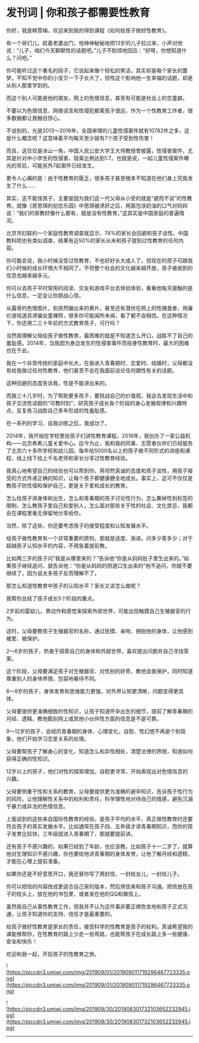 # 发刊词 | 你和孩子都需要性教育

你好，我是韩雪梅，欢迎来到我的得到课程《如何给孩子做好性教育》。

有一个哥们儿，趁着老婆出门，他神神秘秘地把13岁的儿子拉过来，小声对他说：“儿子，咱们今天聊聊性的话题吧。”儿子不耐烦地回应：“好呀，你想知道什么？问吧。”

你可能听过这个著名的段子，它说起来像个轻松的笑话，其实却是每个家长的噩梦。不知不觉中你的小宝贝一下子长大了，但性这个影响他一生幸福的话题，却是从别人那里学到的。

而这个别人可能是他的朋友，网上的色情信息，甚至有可能是社会上的恋童癖。

不要以为色情信息、网络谣言和性侵犯都离孩子很远，作为一个性教育工作者，很多数据都让我触目惊心。

不说别的，光是2013～2016年，全国审理的儿童性侵案件就有10782件之多，这是什么概念呢？这意味着平均每天至少就有7个孩子受到性伤害！

而且，这仅仅是冰山一角，中国人民公安大学王大伟教授曾披露，性侵害案件，尤其是针对中小学生的性侵害，隐案比例达到1:7。也就是说，一起儿童性侵案件曝光的背后，可能另外7起案件已经发生。

更令人心痛的是：由于性教育的匮乏，很多孩子甚至根本不知道在他们身上究竟发生了什么……

其实，这不能怪孩子，主要是因为我们这一代父母从小受的就是“避而不谈”的性教育。就像《房思琪的初恋乐园》中思琪被诱奸之后，用面包涂奶油的口气对妈妈说：“我们的家教好像什么都有，就是没有性教育。”这其实是中国家庭的普遍情况。

北京市妇联的一个家庭性教育调查就显示，74%的家长会回避和孩子谈性。中国教科院也有类似调查，结果有近50%的家长从未和孩子提到过性教育的任何内容。

你可能会说，我小时候没受过性教育，不也好好长大成人了。但现在的孩子可跟我们小时候的成长环境大不相同了，不但整个社会的文化越来越开放，孩子接收到的信息也越来越多元。

你可以去孩子平时常用的阅读、交友和游戏平台去体验体验，看看他每天接触的是什么信息，一定会让你胆战心惊。

从露骨的色情图片，到突然蹦出来的黄片，甚至还有潜伏在网上的性捕食者，用廉价游戏道具诱骗女童裸照，很多你可能闻所未闻，看了都不会相信。在这种情况下，你还用二三十年前的方式教育孩子，可行吗？

当然我理解父母给孩子做性教育，最困难的就是不知道怎么开口，战胜不了自己的羞耻感。2014年，当我因为身边发生的性侵害事件而投身性教育时，最大的困难也在于此。

我在一个非常传统的家庭中长大，在我进入青春期时、恋爱时、结婚时，父母都没有给我做过任何性教育，他们甚至不会在我面前谈论任何跟性有关的话题。

这种回避的态度告诉我，性是不能讲出来的。

而我三十几岁时，为了帮助更多孩子，要挑战自己的价值观，我会去发现生活中和孩子交流性话题的“可教时刻”，研究孩子成长各个阶段的身心发展规律和兴趣特点，反复练习战胜自己多年形成的性羞耻感。

在一系列的学习、自我训练之后，我成功了。

2014年，我开始在学校里给孩子们讲性教育课程。2016年，我创办了一家公益机构——北京希希儿童关爱中心。迄今为止，我和我的同事、志愿者伙伴们已经服务了北京六十多所学校和幼儿园，每年给5000名以上的孩子做不同形式的讲座和课程，线上线下给上千名老师和家长分享过性教育经验。

我真心地希望自己的经验也可以帮到你，用坦然真诚的态度和孩子谈性，用孩子接受的方式传递正确的知识，让每个孩子都健康健全地成长。事实上，这可不仅仅是教孩子防性侵和保护自己，更是关于爱和成长的教育。

怎么给孩子讲身体和出生，怎么和青春期的孩子讨论性行为，怎么撕掉性别标签的限制，怎么教孩子爱自己和爱别人，怎么面对那些关于性的社会、文化禁忌，我都会在课程里毫无保留地分享给你。

当然，除了这些，你还要考虑孩子的接受程度和认知发展水平。

给孩子做性教育有一个非常重要的原则，那就是适度、渐进。问多少答多少；对于超越孩子认知水平的内容，不用急着提前教。

比如两三岁的孩子问“我是从哪里来的？”告诉他“你是从妈妈肚子里生出来的。”如果孩子继续追问，就告诉他：“你是从妈妈的阴道口生出来的”他不追问，你就不要继续了，因为说太多孩子反而理解不了。

那怎么知道性教育中孩子的认知水平？家长又该怎么做呢？

我帮你总结了孩子成长5个阶段的重点。

2岁前的婴幼儿，靠动作和感觉来探索外部世界，可能出现触摸自己生殖器官的行为。

这时，父母要教孩子生殖器官的名称，通过抚摸、亲吻、拥抱他的身体，让他感到被爱、被保护。

2～6岁的孩子，热衷于探索自己的身体和外部世界，喜欢提出问题并自己寻找答案。

这个阶段，父母要满足孩子对生殖器官、对性别的好奇，教他自我保护，同时知道尊重别人的身体界限，包容地看待不同。

6～9岁的孩子，身体发育和思维能力更强，对外界认知更清晰，问题变得更具体。

父母要提供更准确细致的性知识，让孩子知道怀孕出生的细节，提前了解青春期的月经、遗精，教他甄别网上或其他小伙伴性方面的信息是不是可靠。

9～12岁的孩子，会经历青春期的身体、心理变化，自慰、性幻想不再是个别现象，他们开始学习恋爱关系的处理。

父母要帮孩子了解身心的变化，知道怎么和异性相处，清楚法律的界限，知道如何获得正确的性知识。

12岁以上的孩子，他们对性的探索增加，自慰更寻常，开始表现出对色情信息的兴趣。

父母要侧重于性和关系的教育，父母要提供更为准确的避孕知识，告诉孩子性行为的风险，让他理解性关系中的权利和责任，科学理性地对待自己的情感，避免沉溺于暴力或非法的色情信息。

上面说到的这些来自国际性教育的经验，是孩子平均的水平，真正做性教育时还要符合孩子的真实发展水平。比如通常在孩子四、五年级才讲青春期知识，而你的孩子发育比较快，三年级就进入青春期了，那就要提前讲。

还有孩子不感兴趣的，如果已经到了年龄，也应该教。比如孩子十一二岁了，就算他对生理知识不感兴趣，你也要给他讲青春期的身体发育，让他了解月经和遗精，才能在心理上提前准备。

如果你还是不好意思开口，我还替你写了两封信，一封给女儿，一封给儿子。

你可以把信的内容改成更适合自己家的版本，然后用信来和孩子沟通。把信放在孩子的枕头上，放在他的书包里，或者发在他的QQ和微信上。

虽然我自己从事性教育工作，但我并不认为这件事非要正襟危坐地和孩子正式沟通，让孩子知道你的支持、信任才是最重要的。

给孩子做好性教育是家长的责任，接受科学的性教育是孩子的权利。真诚希望我的课能够帮你，在性教育的路上少走一些弯路，也能帮孩子在成长路上多一些健康、安全和快乐！

欢迎和我一起，开启孩子的性教育之旅。

![https://piccdn3.umiwi.com/img/201909/01/201909011719296467723335.png](https://piccdn3.umiwi.com/img/201909/01/201909011719296467723335.png)

![https://piccdn3.umiwi.com/img/201908/30/201908301732103652232945.jpg](https://piccdn3.umiwi.com/img/201908/30/201908301732103652232945.jpg)

---
